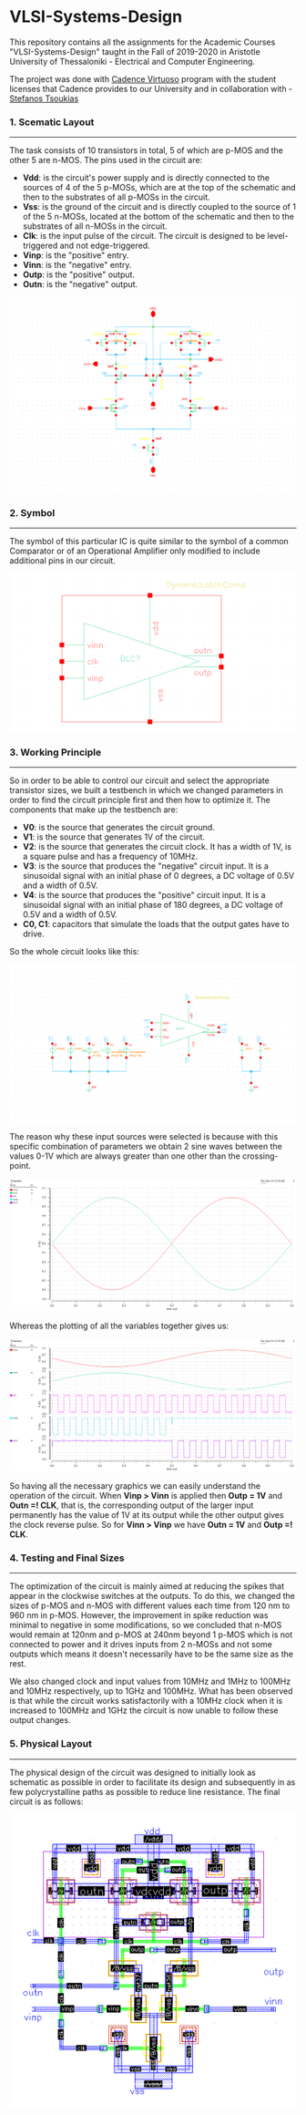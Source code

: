 # VLSI-Systems-Design
 This repository contains all the assignments for the Academic Courses "VLSI-Systems-Design" taught in the Fall of 2019-2020 in Aristotle University of Thessaloniki - Electrical and Computer Engineering. 

The project was done with [Cadence Virtuoso](https://www.cadence.com/en_US/home/tools/custom-ic-analog-rf-design/layout-design/virtuoso-layout-suite.html) program with the student licenses that Cadence provides to our University and in collaboration with - [Stefanos Tsoukias](https://github.com/tsoukias)

### 1. Scematic Layout

---

The task consists of 10 transistors in total, 5 of which are p-MOS and the other 5 are n-MOS. The pins used in the circuit are:

* **Vdd**: is the circuit's power supply and is directly connected to the sources of 4 of the 5 p-MOSs, which are at the top of the schematic and then to the substrates of all p-MOSs in the circuit.
* **Vss**: is the ground of the circuit and is directly coupled to the source of 1 of the 5 n-MOSs, located at the bottom of the schematic and then to the substrates of all n-MOSs in the circuit.
* **Clk**: is the input pulse of the circuit. The circuit is designed to be level-triggered and not edge-triggered.
* **Vinp**: is the "positive" entry.
* **Vinn**: is the "negative" entry.
* **Outp**: is the "positive" output.
* **Outn**: is the "negative" output.

![schematic](https://github.com/vamoirid/VLSI-Systems-Design/blob/master/Graphs_Results/CADs/Schematic.png)

### 2. Symbol

---

The symbol of this particular IC is quite similar to the symbol of a common Comparator or of an Operational Amplifier only modified to include additional pins in our circuit.

![schematic symbol](https://github.com/vamoirid/VLSI-Systems-Design/blob/master/Graphs_Results/CADs/Symbol.png)

### 3. Working Principle

---

So in order to be able to control our circuit and select the appropriate transistor sizes, we built a testbench in which we changed parameters in order to find the circuit principle first and then how to optimize it. The components that make up the testbench are:

* **V0**: is the source that generates the circuit ground.
* **V1**: is the source that generates 1V of the circuit.
* **V2**: is the source that generates the circuit clock. It has a width of 1V, is a square pulse and has a frequency of 10MHz.
* **V3**: is the source that produces the "negative" circuit input. It is a sinusoidal signal with an initial phase of 0 degrees, a DC voltage of 0.5V and a width of 0.5V.
* **V4**: is the source that produces the "positive" circuit input. It is a sinusoidal signal with an initial phase of 180 degrees, a DC voltage of 0.5V and a width of 0.5V.
* **C0, C1**: capacitors that simulate the loads that the output gates have to drive.

So the whole circuit looks like this:

![testbench_schematic](https://github.com/vamoirid/VLSI-Systems-Design/blob/master/Graphs_Results/CADs/Testbench.png)

The reason why these input sources were selected is because with this specific combination of parameters we obtain 2 sine waves between the values 0-1V which are always greater than one other than the crossing-point.

![plots_inputs](https://github.com/vamoirid/VLSI-Systems-Design/blob/master/Graphs_Results/plots/Inputs_white.png)

Whereas the plotting of all the variables together gives us:

![plot_all](https://github.com/vamoirid/VLSI-Systems-Design/blob/master/Graphs_Results/plots/All_white.png)

So having all the necessary graphics we can easily understand the operation of the circuit. When **Vinp > Vinn** is applied then **Outp = 1V** and **Outn =! CLK**, that is, the corresponding output of the larger input permanently has the value of 1V at its output while the other output gives the clock reverse pulse. So for **Vinn > Vinp** we have **Outn = 1V** and **Outp =! CLK**.

### 4. Testing and Final Sizes

---

The optimization of the circuit is mainly aimed at reducing the spikes that appear in the clockwise switches at the outputs. To do this, we changed the sizes of p-MOS and n-MOS with different values each time from 120 nm to 960 nm in p-MOS. However, the improvement in spike reduction was minimal to negative in some modifications, so we concluded that n-MOS would remain at 120nm and p-MOS at 240nm beyond 1 p-MOS which is not connected to power and it drives inputs from 2 n-MOSs and not some outputs which means it doesn't necessarily have to be the same size as the rest.

We also changed clock and input values from 10MHz and 1MHz to 100MHz and 10MHz respectively, up to 1GHz and 100MHz. What has been observed is that while the circuit works satisfactorily with a 10MHz clock when it is increased to 100MHz and 1GHz the circuit is now unable to follow these output changes.

### 5. Physical Layout

---

The physical design of the circuit was designed to initially look as schematic as possible in order to facilitate its design and subsequently in as few polycrystalline paths as possible to reduce line resistance. The final circuit is as follows:

![physical_final](https://github.com/vamoirid/VLSI-Systems-Design/blob/master/Graphs_Results/CADs/physical_final.png)

